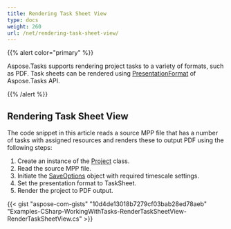```yaml
---
title: Rendering Task Sheet View
type: docs
weight: 260
url: /net/rendering-task-sheet-view/
---
```


{{% alert color="primary" %}} 

Aspose.Tasks supports rendering project tasks to a variety of formats, such as PDF. Task sheets can be rendered using [PresentationFormat](https://apireference.aspose.com/tasks/net/aspose.tasks.visualization/presentationformat) of Aspose.Tasks API.

{{% /alert %}} 
## **Rendering Task Sheet View**
The code snippet in this article reads a source MPP file that has a number of tasks with assigned resources and renders these to output PDF using the following steps:

1. Create an instance of the [Project](https://apireference.aspose.com/tasks/net/aspose.tasks/project) class.
2. Read the source MPP file.
3. Initiate the [SaveOptions](https://apireference.aspose.com/tasks/net/aspose.tasks.saving/saveoptions) object with required timescale settings.
4. Set the presentation format to TaskSheet.
5. Render the project to PDF output.

{{< gist "aspose-com-gists" "10d4de13018b7279cf03bab28ed78aeb" "Examples-CSharp-WorkingWithTasks-RenderTaskSheetView-RenderTaskSheetView.cs" >}}
